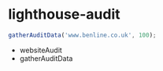 # lighthouse-audit

```javascript
gatherAuditData('www.benline.co.uk', 100);
```

- websiteAudit
- gatherAuditData
